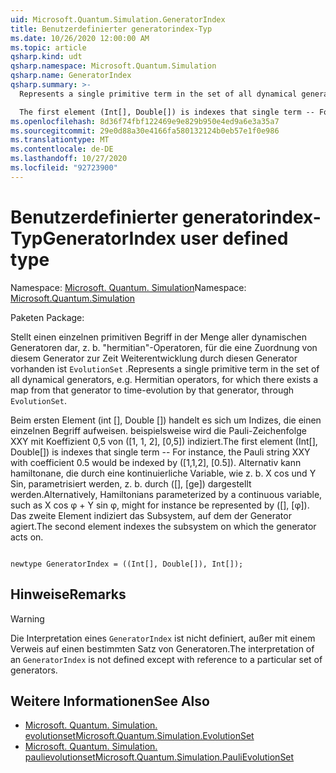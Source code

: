 ```yaml
---
uid: Microsoft.Quantum.Simulation.GeneratorIndex
title: Benutzerdefinierter generatorindex-Typ
ms.date: 10/26/2020 12:00:00 AM
ms.topic: article
qsharp.kind: udt
qsharp.namespace: Microsoft.Quantum.Simulation
qsharp.name: GeneratorIndex
qsharp.summary: >-
  Represents a single primitive term in the set of all dynamical generators, e.g. Hermitian operators, for which there exists a map from that generator to time-evolution by that generator, through `EvolutionSet`.

  The first element (Int[], Double[]) is indexes that single term -- For instance, the Pauli string XXY with coefficient 0.5 would be indexed by ([1,1,2], [0.5]). Alternatively, Hamiltonians parameterized by a continuous variable, such as X cos φ + Y sin φ, might for instance be represented by ([], [φ]). The second element indexes the subsystem on which the generator acts on.
ms.openlocfilehash: 8d36f74fbf122469e9e829b950e4ed9a6e3a35a7
ms.sourcegitcommit: 29e0d88a30e4166fa580132124b0eb57e1f0e986
ms.translationtype: MT
ms.contentlocale: de-DE
ms.lasthandoff: 10/27/2020
ms.locfileid: "92723900"
---
```

# <a name="generatorindex-user-defined-type"></a><span data-ttu-id="2462c-102">Benutzerdefinierter generatorindex-Typ</span><span class="sxs-lookup"><span data-stu-id="2462c-102">GeneratorIndex user defined type</span></span>

<span data-ttu-id="2462c-103">Namespace: [Microsoft. Quantum. Simulation](xref:Microsoft.Quantum.Simulation)</span><span class="sxs-lookup"><span data-stu-id="2462c-103">Namespace: [Microsoft.Quantum.Simulation](xref:Microsoft.Quantum.Simulation)</span></span>

<span data-ttu-id="2462c-104">Paketen [](https://nuget.org/packages/)</span><span class="sxs-lookup"><span data-stu-id="2462c-104">Package: [](https://nuget.org/packages/)</span></span>


<span data-ttu-id="2462c-105">Stellt einen einzelnen primitiven Begriff in der Menge aller dynamischen Generatoren dar, z. b. "hermitian"-Operatoren, für die eine Zuordnung von diesem Generator zur Zeit Weiterentwicklung durch diesen Generator vorhanden ist `EvolutionSet` .</span><span class="sxs-lookup"><span data-stu-id="2462c-105">Represents a single primitive term in the set of all dynamical generators, e.g. Hermitian operators, for which there exists a map from that generator to time-evolution by that generator, through `EvolutionSet`.</span></span>

<span data-ttu-id="2462c-106">Beim ersten Element (int [], Double []) handelt es sich um Indizes, die einen einzelnen Begriff aufweisen. beispielsweise wird die Pauli-Zeichenfolge XXY mit Koeffizient 0,5 von ([1, 1, 2], [0,5]) indiziert.</span><span class="sxs-lookup"><span data-stu-id="2462c-106">The first element (Int[], Double[]) is indexes that single term -- For instance, the Pauli string XXY with coefficient 0.5 would be indexed by ([1,1,2], [0.5]).</span></span> <span data-ttu-id="2462c-107">Alternativ kann hamiltonane, die durch eine kontinuierliche Variable, wie z. b. X cos und Y Sin, parametrisiert werden, z. b. durch ([], [ge]) dargestellt werden.</span><span class="sxs-lookup"><span data-stu-id="2462c-107">Alternatively, Hamiltonians parameterized by a continuous variable, such as X cos φ + Y sin φ, might for instance be represented by ([], [φ]).</span></span> <span data-ttu-id="2462c-108">Das zweite Element indiziert das Subsystem, auf dem der Generator agiert.</span><span class="sxs-lookup"><span data-stu-id="2462c-108">The second element indexes the subsystem on which the generator acts on.</span></span>

```qsharp

newtype GeneratorIndex = ((Int[], Double[]), Int[]);
```



## <a name="remarks"></a><span data-ttu-id="2462c-109">Hinweise</span><span class="sxs-lookup"><span data-stu-id="2462c-109">Remarks</span></span>

> [!WARNING]
> <span data-ttu-id="2462c-110">Die Interpretation eines `GeneratorIndex` ist nicht definiert, außer mit einem Verweis auf einen bestimmten Satz von Generatoren.</span><span class="sxs-lookup"><span data-stu-id="2462c-110">The interpretation of an `GeneratorIndex` is not defined except with reference to a particular set of generators.</span></span>

## <a name="see-also"></a><span data-ttu-id="2462c-111">Weitere Informationen</span><span class="sxs-lookup"><span data-stu-id="2462c-111">See Also</span></span>

- [<span data-ttu-id="2462c-112">Microsoft. Quantum. Simulation. evolutionset</span><span class="sxs-lookup"><span data-stu-id="2462c-112">Microsoft.Quantum.Simulation.EvolutionSet</span></span>](xref:Microsoft.Quantum.Simulation.EvolutionSet)
- [<span data-ttu-id="2462c-113">Microsoft. Quantum. Simulation. paulievolutionset</span><span class="sxs-lookup"><span data-stu-id="2462c-113">Microsoft.Quantum.Simulation.PauliEvolutionSet</span></span>](xref:Microsoft.Quantum.Simulation.PauliEvolutionSet)